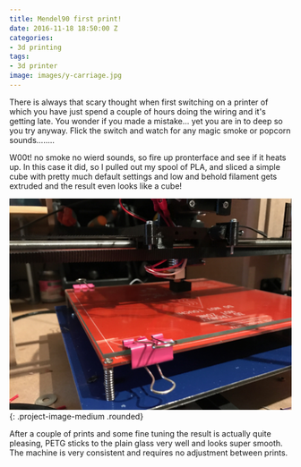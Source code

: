 ```yaml
---
title: Mendel90 first print!
date: 2016-11-18 18:50:00 Z
categories:
- 3d printing
tags:
- 3d printer
image: images/y-carriage.jpg
---
```


There is always that scary thought when first switching on a printer of which you have just spend a couple of hours doing the wiring and it's getting late. You wonder if you made a mistake... yet you are in to deep so you try anyway. Flick the switch and watch for any magic smoke or popcorn sounds........

W00t! no smoke no wierd sounds, so fire up pronterface and see if it heats up. In this case it did, so I pulled out my spool of PLA, and sliced a simple cube with pretty much default settings and low and behold filament gets extruded and the result even looks like a cube!

![initial wiring](images/first-print-cube.jpg){: .project-image-medium  .rounded}

After a couple of prints and some fine tuning the result is actually quite pleasing, PETG sticks to the plain glass very well and looks super smooth.
The machine is very consistent and requires no adjustment between prints.
